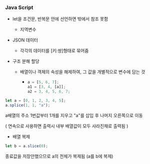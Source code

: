 ### Java Script

- let을 조건문, 반복문 안에 선언하면 밖에서 참조 못함
  
  - 지역변수

- JSON 데이터
  
  - 각각의  데이터를 [키:쌍]형태로 묶어줌

- 구조 분해 할당
  
  - 배열이나 객체의 속성을 해제하여, 그 값을 개별적으로 변수에 담는 것
    
    - ```javascript
      a = [5, 6, 7];
      a1 = [3, 4, [a]];
      a2 = 3, 4, 5, 6, 7;
      ```

```javascript
let a = [0, 1, 2, 3, 4, 5];
a.splice(1, 1, "a");
```

a배열의 주소 1번값부터 1개를 지우고 "a"를 삽입 후 나머지 오른쪽으로 이동

( 연속으로 사용하면 출력시 내부 배열값이 모두 사라진채로 출력됨 )

- 배열 복제

```javascript
let b = a.slice(0);
```

종료값을 저장안했으므로 a의 전체가 복제됨 (a를 b에 복제)

